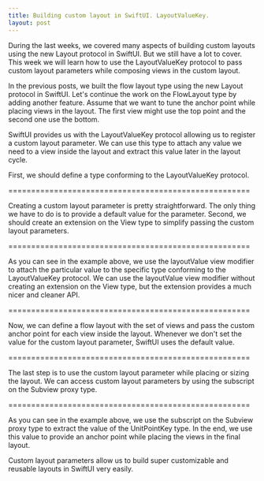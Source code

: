 ```yaml
---
title: Building custom layout in SwiftUI. LayoutValueKey.
layout: post
---
```


During the last weeks, we covered many aspects of building custom layouts using the new Layout protocol in SwiftUI. But we still have a lot to cover. This week we will learn how to use the LayoutValueKey protocol to pass custom layout parameters while composing views in the custom layout.

In the previous posts, we built the flow layout type using the new Layout protocol in SwiftUI. Let's continue the work on the FlowLayout type by adding another feature. Assume that we want to tune the anchor point while placing views in the layout. The first view might use the top point and the second one use the bottom.

SwiftUI provides us with the LayoutValueKey protocol allowing us to register a custom layout parameter. We can use this type to attach any value we need to a view inside the layout and extract this value later in the layout cycle.

First, we should define a type conforming to the LayoutValueKey protocol.

=====================================================

Creating a custom layout parameter is pretty straightforward. The only thing we have to do is to provide a default value for the parameter. Second, we should create an extension on the View type to simplify passing the custom layout parameters.

=====================================================

As you can see in the example above, we use the layoutValue view modifier to attach the particular value to the specific type conforming to the LayoutValueKey protocol. We can use the layoutValue view modifier without creating an extension on the View type, but the extension provides a much nicer and cleaner API.

=====================================================

Now, we can define a flow layout with the set of views and pass the custom anchor point for each view inside the layout. Whenever we don't set the value for the custom layout parameter, SwiftUI uses the default value.

=====================================================

The last step is to use the custom layout parameter while placing or sizing the layout. We can access custom layout parameters by using the subscript on the Subview proxy type.

=====================================================

As you can see in the example above, we use the subscript on the Subview proxy type to extract the value of the UnitPointKey type. In the end, we use this value to provide an anchor point while placing the views in the final layout.

Custom layout parameters allow us to build super customizable and reusable layouts in SwiftUI very easily.
